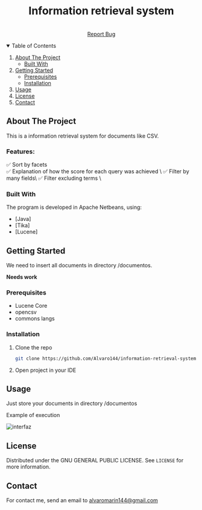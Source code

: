 
<!-- PROJECT LOGO -->

<br />
<p align="center">
    <a href="https://github.com/Alvaro144/information-retrieval-system">
        <!--<img src=  alt="Logo" width="160" height="160">-->
    </a>
</p>
<h1 align="center">Information retrieval system </h1>

<p align="center">
    <br />
    <a href="https://github.com/Alvaro144/detect-new-product-wallapop/issues">Report Bug</a>
</p>



<!-- TABLE OF CONTENTS -->
<details open="open">
  <summary>Table of Contents</summary>
  <ol>
    <li>
      <a href="#about-the-project">About The Project</a>
      <ul>
        <li><a href="#built-with">Built With</a></li>
      </ul>
    </li>
    <li>
      <a href="#getting-started">Getting Started</a>
      <ul>
        <li><a href="#prerequisites">Prerequisites</a></li>
        <li><a href="#installation">Installation</a></li>
      </ul>
    </li>
    <li><a href="#usage">Usage</a></li>
    <li><a href="#license">License</a></li>
    <li><a href="#contact">Contact</a></li>

  </ol>
</details>



<!-- ABOUT THE PROJECT -->
## About The Project

This is a information retrieval system for documents like CSV.

### Features:

:white_check_mark: Sort by facets \
:white_check_mark: Explanation of how the score for each query was achieved \ 
:white_check_mark: Filter by many fields\ 
:white_check_mark: Filter excluding terms \ 

### Built With

The program is developed in Apache Netbeans, using:

* [Java]
* [Tika]
* [Lucene]

<!-- GETTING STARTED -->
## Getting Started
We need to insert all documents in directory /documentos.

**Needs work**

### Prerequisites

* Lucene Core
* opencsv
* commons langs

### Installation

1. Clone the repo
   ```sh
   git clone https://github.com/Alvaro144/information-retrieval-system.git
   ```
2. Open project in your IDE   


<!-- USAGE EXAMPLES -->
## Usage

Just store your documents in directory /documentos

Example of execution 

![interfaz](https://user-images.githubusercontent.com/16016494/154090729-5f9c4062-8915-49ac-8a69-3d20165f65cd.png)


<!-- LICENSE -->
## License

Distributed under the GNU GENERAL PUBLIC LICENSE. See `LICENSE` for more information.

<!-- Contacs -->
## Contact

For contact me, send an email to alvaromarin144@gmail.com
